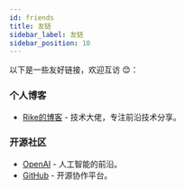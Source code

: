 ```yaml
---
id: friends
title: 友链
sidebar_label: 友链
sidebar_position: 10
---
```


以下是一些友好链接，欢迎互访 😊：

### 个人博客
- [Rike的博客](https://lrike.top) - 技术大佬，专注前沿技术分享。

### 开源社区
- [OpenAI](https://openai.com) - 人工智能的前沿。
- [GitHub](https://github.com) - 开源协作平台。
